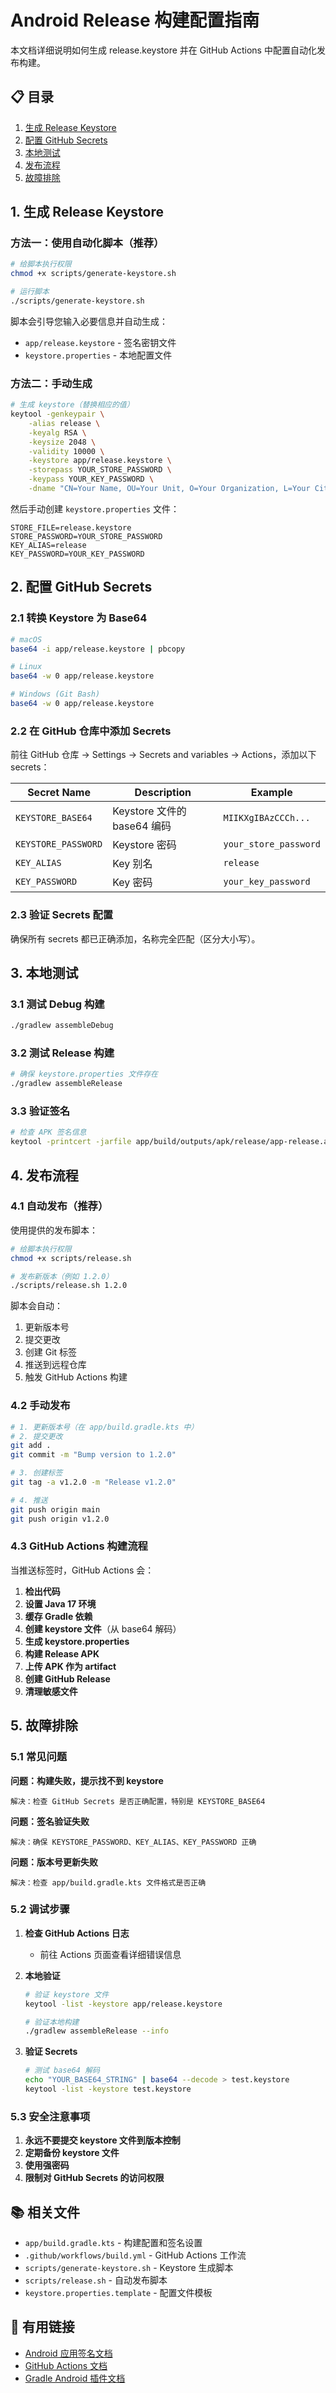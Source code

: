 # Android Release 构建配置指南

本文档详细说明如何生成 release.keystore 并在 GitHub Actions 中配置自动化发布构建。

## 📋 目录

1. [生成 Release Keystore](#1-生成-release-keystore)
2. [配置 GitHub Secrets](#2-配置-github-secrets)
3. [本地测试](#3-本地测试)
4. [发布流程](#4-发布流程)
5. [故障排除](#5-故障排除)

## 1. 生成 Release Keystore

### 方法一：使用自动化脚本（推荐）

```bash
# 给脚本执行权限
chmod +x scripts/generate-keystore.sh

# 运行脚本
./scripts/generate-keystore.sh
```

脚本会引导您输入必要信息并自动生成：
- `app/release.keystore` - 签名密钥文件
- `keystore.properties` - 本地配置文件

### 方法二：手动生成

```bash
# 生成 keystore（替换相应的值）
keytool -genkeypair \
    -alias release \
    -keyalg RSA \
    -keysize 2048 \
    -validity 10000 \
    -keystore app/release.keystore \
    -storepass YOUR_STORE_PASSWORD \
    -keypass YOUR_KEY_PASSWORD \
    -dname "CN=Your Name, OU=Your Unit, O=Your Organization, L=Your City, ST=Your State, C=Your Country"
```

然后手动创建 `keystore.properties` 文件：

```properties
STORE_FILE=release.keystore
STORE_PASSWORD=YOUR_STORE_PASSWORD
KEY_ALIAS=release
KEY_PASSWORD=YOUR_KEY_PASSWORD
```

## 2. 配置 GitHub Secrets

### 2.1 转换 Keystore 为 Base64

```bash
# macOS
base64 -i app/release.keystore | pbcopy

# Linux
base64 -w 0 app/release.keystore

# Windows (Git Bash)
base64 -w 0 app/release.keystore
```

### 2.2 在 GitHub 仓库中添加 Secrets

前往 GitHub 仓库 → Settings → Secrets and variables → Actions，添加以下 secrets：

| Secret Name | Description | Example |
|-------------|-------------|---------|
| `KEYSTORE_BASE64` | Keystore 文件的 base64 编码 | `MIIKXgIBAzCCCh...` |
| `KEYSTORE_PASSWORD` | Keystore 密码 | `your_store_password` |
| `KEY_ALIAS` | Key 别名 | `release` |
| `KEY_PASSWORD` | Key 密码 | `your_key_password` |

### 2.3 验证 Secrets 配置

确保所有 secrets 都已正确添加，名称完全匹配（区分大小写）。

## 3. 本地测试

### 3.1 测试 Debug 构建

```bash
./gradlew assembleDebug
```

### 3.2 测试 Release 构建

```bash
# 确保 keystore.properties 文件存在
./gradlew assembleRelease
```

### 3.3 验证签名

```bash
# 检查 APK 签名信息
keytool -printcert -jarfile app/build/outputs/apk/release/app-release.apk
```

## 4. 发布流程

### 4.1 自动发布（推荐）

使用提供的发布脚本：

```bash
# 给脚本执行权限
chmod +x scripts/release.sh

# 发布新版本（例如 1.2.0）
./scripts/release.sh 1.2.0
```

脚本会自动：
1. 更新版本号
2. 提交更改
3. 创建 Git 标签
4. 推送到远程仓库
5. 触发 GitHub Actions 构建

### 4.2 手动发布

```bash
# 1. 更新版本号（在 app/build.gradle.kts 中）
# 2. 提交更改
git add .
git commit -m "Bump version to 1.2.0"

# 3. 创建标签
git tag -a v1.2.0 -m "Release v1.2.0"

# 4. 推送
git push origin main
git push origin v1.2.0
```

### 4.3 GitHub Actions 构建流程

当推送标签时，GitHub Actions 会：

1. **检出代码**
2. **设置 Java 17 环境**
3. **缓存 Gradle 依赖**
4. **创建 keystore 文件**（从 base64 解码）
5. **生成 keystore.properties**
6. **构建 Release APK**
7. **上传 APK 作为 artifact**
8. **创建 GitHub Release**
9. **清理敏感文件**

## 5. 故障排除

### 5.1 常见问题

**问题：构建失败，提示找不到 keystore**
```
解决：检查 GitHub Secrets 是否正确配置，特别是 KEYSTORE_BASE64
```

**问题：签名验证失败**
```
解决：确保 KEYSTORE_PASSWORD、KEY_ALIAS、KEY_PASSWORD 正确
```

**问题：版本号更新失败**
```
解决：检查 app/build.gradle.kts 文件格式是否正确
```

### 5.2 调试步骤

1. **检查 GitHub Actions 日志**
   - 前往 Actions 页面查看详细错误信息

2. **本地验证**
   ```bash
   # 验证 keystore 文件
   keytool -list -keystore app/release.keystore
   
   # 验证本地构建
   ./gradlew assembleRelease --info
   ```

3. **验证 Secrets**
   ```bash
   # 测试 base64 解码
   echo "YOUR_BASE64_STRING" | base64 --decode > test.keystore
   keytool -list -keystore test.keystore
   ```

### 5.3 安全注意事项

1. **永远不要提交 keystore 文件到版本控制**
2. **定期备份 keystore 文件**
3. **使用强密码**
4. **限制对 GitHub Secrets 的访问权限**

## 📚 相关文件

- `app/build.gradle.kts` - 构建配置和签名设置
- `.github/workflows/build.yml` - GitHub Actions 工作流
- `scripts/generate-keystore.sh` - Keystore 生成脚本
- `scripts/release.sh` - 自动发布脚本
- `keystore.properties.template` - 配置文件模板

## 🔗 有用链接

- [Android 应用签名文档](https://developer.android.com/studio/publish/app-signing)
- [GitHub Actions 文档](https://docs.github.com/en/actions)
- [Gradle Android 插件文档](https://developer.android.com/studio/build)
